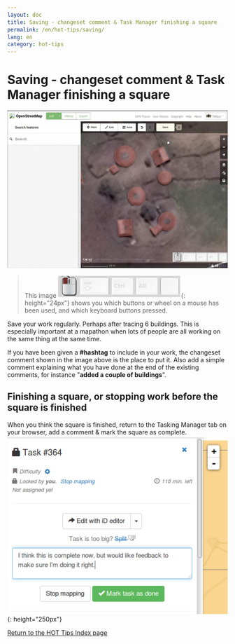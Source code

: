 ```yaml
---
layout: doc
title: Saving - changeset comment & Task Manager finishing a square
permalink: /en/hot-tips/saving/
lang: en
category: hot-tips
---
```


Saving - changeset comment & Task Manager finishing a square
============

<!-- > This guide may be downloaded as [tm_starting_en.odt](/files/tm_starting_en.odt) or [tm_starting_en.pdf](/files/tm_starting_en.pdf)  
> Created 2016-10-30  -->

![saving]

> This image ![keymon]{: height="24px"} shows you which buttons or wheel on a mouse has been used, and which keyboard buttons pressed.  

Save your work regularly. Perhaps after tracing 6 buildings. This is especially important at a mapathon when lots of people are all working on the same thing at the same time.  

If you have been given a **#hashtag** to include in your work, the changeset comment shown in the image above is the place to put it. Also add a simple comment explaining what you have done at the end of the existing comments, for instance "**added a couple of buildings**".  

Finishing a square, or stopping work before the square is finished  
-------------------------------------------------------------------

When you think the square is finished, return to the Tasking Manager tab on your browser, add a comment & mark the square as complete.  
![mark task as done]{: height="250px"}  

[Return to the HOT Tips Index page](/en/hot-tips/)

[saving]:/images/hot-tips/saving.gif
[keymon]:/images/hot-tips/keymon.png
[mark task as done]:/images/hot-tips/mark-task-as-done.png
